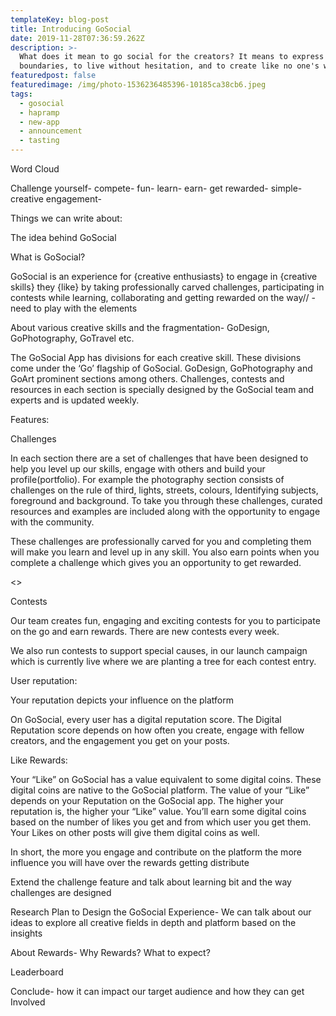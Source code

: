 ```yaml
---
templateKey: blog-post
title: Introducing GoSocial
date: 2019-11-28T07:36:59.262Z
description: >-
  What does it mean to go social for the creators? It means to express without
  boundaries, to live without hesitation, and to create like no one's watching.
featuredpost: false
featuredimage: /img/photo-1536236485396-10185ca38cb6.jpeg
tags:
  - gosocial
  - hapramp
  - new-app
  - announcement
  - tasting
---
```

Word Cloud



Challenge yourself- compete- fun- learn- earn- get rewarded- simple-creative engagement- 



Things we can write about:



The idea behind GoSocial

	

	



What is GoSocial?



GoSocial is an experience for {creative enthusiasts} to engage in {creative skills} they {like} by taking professionally carved challenges, participating in contests while learning, collaborating and getting rewarded on the way//    -need to play with the elements 



About various creative skills and the fragmentation- GoDesign, GoPhotography, GoTravel etc.

	

The GoSocial App has divisions for each creative skill. These divisions come under the ‘Go’ flagship of GoSocial. GoDesign, GoPhotography and GoArt prominent sections among others. Challenges, contests and resources in each section is specially designed by the GoSocial team and experts and is updated weekly. 





Features:

Challenges

	

In each section there are a set of challenges that have been designed to help you level up our skills, engage with others and build your profile(portfolio). For example the photography section consists of challenges on the rule of third, lights, streets, colours, Identifying subjects, foreground and background. To take you through these challenges, curated resources and examples are included along with the opportunity to engage with the community. 



These challenges are professionally carved for you and completing them will make you learn and level up in any skill. You also earn points when you complete a challenge which gives you an opportunity to get rewarded. 



<<Include example challenges>>







Contests

	

Our team creates fun, engaging and exciting contests for you to participate on the go and earn rewards. There are new contests every week. 



We also run contests to support special causes, in our launch campaign which is currently live where we are planting a tree for each contest entry. 



User reputation:

	

Your reputation depicts your influence on the platform 



On GoSocial, every user has a digital reputation score. The Digital Reputation score depends on how often you create, engage with fellow creators, and the engagement you get on your posts.



Like Rewards:



Your “Like” on GoSocial has a value equivalent to some digital coins. These digital coins are native to the GoSocial platform. The value of your “Like” depends on your Reputation on the GoSocial app. The higher your reputation is, the higher your “Like” value. You’ll earn some digital coins based on the number of likes you get and from which user you get them. Your Likes on other posts will give them digital coins as well. 



In short, the more you engage and contribute on the platform the more influence you will have over the rewards getting distribute



Extend the challenge feature and talk about learning bit and the way challenges are designed

Research Plan to Design the GoSocial Experience- We can talk about our ideas to explore all creative fields in depth and  platform based on the insights

About Rewards- Why Rewards? What to expect?

Leaderboard

Conclude- how it can impact our target audience and how they can get Involved

